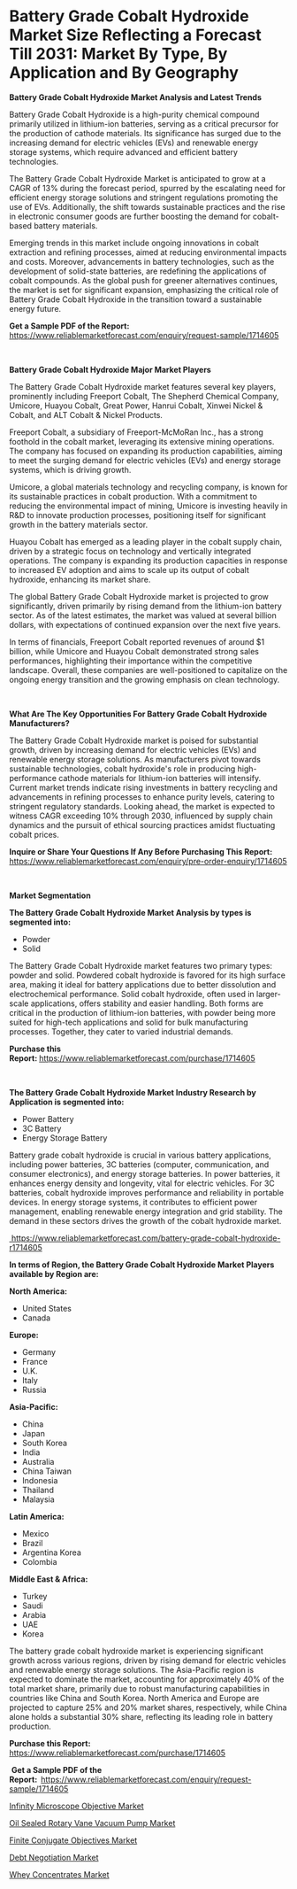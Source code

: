 <p><h1>Battery Grade Cobalt Hydroxide Market Size Reflecting a Forecast Till 2031: Market By Type, By Application and By Geography</h1></p><p><strong>Battery Grade Cobalt Hydroxide Market Analysis and Latest Trends</strong></p>
<p><p>Battery Grade Cobalt Hydroxide is a high-purity chemical compound primarily utilized in lithium-ion batteries, serving as a critical precursor for the production of cathode materials. Its significance has surged due to the increasing demand for electric vehicles (EVs) and renewable energy storage systems, which require advanced and efficient battery technologies.</p><p>The Battery Grade Cobalt Hydroxide Market is anticipated to grow at a CAGR of 13% during the forecast period, spurred by the escalating need for efficient energy storage solutions and stringent regulations promoting the use of EVs. Additionally, the shift towards sustainable practices and the rise in electronic consumer goods are further boosting the demand for cobalt-based battery materials. </p><p>Emerging trends in this market include ongoing innovations in cobalt extraction and refining processes, aimed at reducing environmental impacts and costs. Moreover, advancements in battery technologies, such as the development of solid-state batteries, are redefining the applications of cobalt compounds. As the global push for greener alternatives continues, the market is set for significant expansion, emphasizing the critical role of Battery Grade Cobalt Hydroxide in the transition toward a sustainable energy future.</p></p>
<p><strong>Get a Sample PDF of the Report:&nbsp;</strong> <a href="https://www.reliablemarketforecast.com/enquiry/request-sample/1714605?utm_campaign=1170&utm_medium=2&utm_source=Github&utm_content=ia&utm_term=22102024&utm_id=battery-grade-cobalt-hydroxide">https://www.reliablemarketforecast.com/enquiry/request-sample/1714605</a></p>
<p>&nbsp;</p>
<p><strong>Battery Grade Cobalt Hydroxide Major Market Players</strong></p>
<p><p>The Battery Grade Cobalt Hydroxide market features several key players, prominently including Freeport Cobalt, The Shepherd Chemical Company, Umicore, Huayou Cobalt, Great Power, Hanrui Cobalt, Xinwei Nickel & Cobalt, and ALT Cobalt & Nickel Products. </p><p>Freeport Cobalt, a subsidiary of Freeport-McMoRan Inc., has a strong foothold in the cobalt market, leveraging its extensive mining operations. The company has focused on expanding its production capabilities, aiming to meet the surging demand for electric vehicles (EVs) and energy storage systems, which is driving growth.</p><p>Umicore, a global materials technology and recycling company, is known for its sustainable practices in cobalt production. With a commitment to reducing the environmental impact of mining, Umicore is investing heavily in R&D to innovate production processes, positioning itself for significant growth in the battery materials sector.</p><p>Huayou Cobalt has emerged as a leading player in the cobalt supply chain, driven by a strategic focus on technology and vertically integrated operations. The company is expanding its production capacities in response to increased EV adoption and aims to scale up its output of cobalt hydroxide, enhancing its market share.</p><p>The global Battery Grade Cobalt Hydroxide market is projected to grow significantly, driven primarily by rising demand from the lithium-ion battery sector. As of the latest estimates, the market was valued at several billion dollars, with expectations of continued expansion over the next five years.</p><p>In terms of financials, Freeport Cobalt reported revenues of around $1 billion, while Umicore and Huayou Cobalt demonstrated strong sales performances, highlighting their importance within the competitive landscape. Overall, these companies are well-positioned to capitalize on the ongoing energy transition and the growing emphasis on clean technology.</p></p>
<p>&nbsp;</p>
<p><strong>What Are The Key Opportunities For Battery Grade Cobalt Hydroxide Manufacturers?</strong></p>
<p><p>The Battery Grade Cobalt Hydroxide market is poised for substantial growth, driven by increasing demand for electric vehicles (EVs) and renewable energy storage solutions. As manufacturers pivot towards sustainable technologies, cobalt hydroxide's role in producing high-performance cathode materials for lithium-ion batteries will intensify. Current market trends indicate rising investments in battery recycling and advancements in refining processes to enhance purity levels, catering to stringent regulatory standards. Looking ahead, the market is expected to witness CAGR exceeding 10% through 2030, influenced by supply chain dynamics and the pursuit of ethical sourcing practices amidst fluctuating cobalt prices.</p></p>
<p><strong>Inquire or Share Your Questions If Any Before Purchasing This Report:</strong> <a href="https://www.reliablemarketforecast.com/enquiry/pre-order-enquiry/1714605?utm_campaign=1170&utm_medium=2&utm_source=Github&utm_content=ia&utm_term=22102024&utm_id=battery-grade-cobalt-hydroxide">https://www.reliablemarketforecast.com/enquiry/pre-order-enquiry/1714605</a></p>
<p>&nbsp;</p>
<p><strong>Market Segmentation</strong></p>
<p><strong>The Battery Grade Cobalt Hydroxide Market Analysis by types is segmented into:</strong></p>
<p><ul><li>Powder</li><li>Solid</li></ul></p>
<p><p>The Battery Grade Cobalt Hydroxide market features two primary types: powder and solid. Powdered cobalt hydroxide is favored for its high surface area, making it ideal for battery applications due to better dissolution and electrochemical performance. Solid cobalt hydroxide, often used in larger-scale applications, offers stability and easier handling. Both forms are critical in the production of lithium-ion batteries, with powder being more suited for high-tech applications and solid for bulk manufacturing processes. Together, they cater to varied industrial demands.</p></p>
<p><strong>Purchase this Report:&nbsp;</strong><a href="https://www.reliablemarketforecast.com/purchase/1714605?utm_campaign=1170&utm_medium=2&utm_source=Github&utm_content=ia&utm_term=22102024&utm_id=battery-grade-cobalt-hydroxide">https://www.reliablemarketforecast.com/purchase/1714605</a></p>
<p>&nbsp;</p>
<p><strong>The Battery Grade Cobalt Hydroxide Market Industry Research by Application is segmented into:</strong></p>
<p><ul><li>Power Battery</li><li>3C Battery</li><li>Energy Storage Battery</li></ul></p>
<p><p>Battery grade cobalt hydroxide is crucial in various battery applications, including power batteries, 3C batteries (computer, communication, and consumer electronics), and energy storage batteries. In power batteries, it enhances energy density and longevity, vital for electric vehicles. For 3C batteries, cobalt hydroxide improves performance and reliability in portable devices. In energy storage systems, it contributes to efficient power management, enabling renewable energy integration and grid stability. The demand in these sectors drives the growth of the cobalt hydroxide market.</p></p>
<p><a href="https://www.reliablemarketforecast.com/battery-grade-cobalt-hydroxide-r1714605?utm_campaign=1170&utm_medium=2&utm_source=Github&utm_content=ia&utm_term=22102024&utm_id=battery-grade-cobalt-hydroxide">&nbsp;https://www.reliablemarketforecast.com/battery-grade-cobalt-hydroxide-r1714605</a></p>
<p><strong>In terms of Region, the Battery Grade Cobalt Hydroxide Market Players available by Region are:</strong></p>
<p>
    <p> <strong> North America: </strong>
        <ul>
            <li>United States</li>
            <li>Canada</li>
        </ul>
        </p> 
    <p> <strong> Europe: </strong>
        <ul>
            <li>Germany</li>
            <li>France</li>
            <li>U.K.</li>
            <li>Italy</li>
            <li>Russia</li>
        </ul>
        </p> 
    <p> <strong> Asia-Pacific: </strong>
        <ul>
            <li>China</li>
            <li>Japan</li>
            <li>South Korea</li>
            <li>India</li>
            <li>Australia</li>
            <li>China Taiwan</li>
            <li>Indonesia</li>
            <li>Thailand</li>
            <li>Malaysia</li>
        </ul>
        </p> 
    <p> <strong> Latin America: </strong>
        <ul>
            <li>Mexico</li>
            <li>Brazil</li>
            <li>Argentina Korea</li>
            <li>Colombia</li>
        </ul>
        </p> 
    <p> <strong> Middle East & Africa: </strong>
        <ul>
            <li>Turkey</li>
            <li>Saudi</li>
            <li>Arabia</li>
            <li>UAE</li>
            <li>Korea</li>
        </ul>
    </p>
    </p>
<p><p>The battery grade cobalt hydroxide market is experiencing significant growth across various regions, driven by rising demand for electric vehicles and renewable energy storage solutions. The Asia-Pacific region is expected to dominate the market, accounting for approximately 40% of the total market share, primarily due to robust manufacturing capabilities in countries like China and South Korea. North America and Europe are projected to capture 25% and 20% market shares, respectively, while China alone holds a substantial 30% share, reflecting its leading role in battery production.</p></p>
<p><strong>Purchase this Report: </strong><a href="https://www.reliablemarketforecast.com/purchase/1714605?utm_campaign=1170&utm_medium=2&utm_source=Github&utm_content=ia&utm_term=22102024&utm_id=battery-grade-cobalt-hydroxide">https://www.reliablemarketforecast.com/purchase/1714605</a></p>
<p>&nbsp;<strong>Get a Sample PDF of the Report:&nbsp;&nbsp;</strong><a href="https://www.reliablemarketforecast.com/enquiry/request-sample/1714605?utm_campaign=1170&utm_medium=2&utm_source=Github&utm_content=ia&utm_term=22102024&utm_id=battery-grade-cobalt-hydroxide">https://www.reliablemarketforecast.com/enquiry/request-sample/1714605</a></p>
<p><strong></strong></p>
<p><p><a href="https://www.linkedin.com/pulse/key-drivers-infinity-microscope-objective-market-trends-future-7brsc?utm_campaign=1170&utm_medium=2&utm_source=Github&utm_content=ia&utm_term=22102024&utm_id=battery-grade-cobalt-hydroxide">Infinity Microscope Objective Market</a></p><p><a href="https://issuu.com/reportprime-2/docs/oil-sealed-rotary-vane-vacuum-pump-_4a382f1ad1c921?utm_campaign=1170&utm_medium=2&utm_source=Github&utm_content=ia&utm_term=22102024&utm_id=battery-grade-cobalt-hydroxide">Oil Sealed Rotary Vane Vacuum Pump Market</a></p><p><a href="https://www.linkedin.com/pulse/navigating-finite-conjugate-objectives-market-expert-analysis-ldocc?utm_campaign=1170&utm_medium=2&utm_source=Github&utm_content=ia&utm_term=22102024&utm_id=battery-grade-cobalt-hydroxide">Finite Conjugate Objectives Market</a></p><p><a href="https://github.com/angilaguardtd7/Market-Research-Report-List-1/blob/main/debt-negotiation-market.md?utm_campaign=1170&utm_medium=2&utm_source=Github&utm_content=ia&utm_term=22102024&utm_id=battery-grade-cobalt-hydroxide">Debt Negotiation Market</a></p><p><a href="https://github.com/shanicesca7t/Market-Research-Report-List-1/blob/main/whey-concentrates-market.md?utm_campaign=1170&utm_medium=2&utm_source=Github&utm_content=ia&utm_term=22102024&utm_id=battery-grade-cobalt-hydroxide">Whey Concentrates Market</a></p></p>